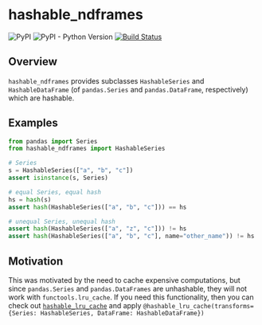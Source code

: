 # hashable_ndframes
![PyPI](https://img.shields.io/pypi/v/hashable_ndframes)
![PyPI - Python Version](https://img.shields.io/pypi/pyversions/hashable_ndframes)
[![Build Status](https://dev.azure.com/baoweiur521/baoweiur521/_apis/build/status/baowei521.hashable_ndframes?branchName=master)](https://dev.azure.com/baoweiur521/baoweiur521/_build/latest?definitionId=4&branchName=master)

## Overview
`hashable_ndframes` provides subclasses `HashableSeries` and `HashableDataFrame` (of `pandas.Series` and `pandas.DataFrame`, respectively) which are hashable.

## Examples

```python
from pandas import Series
from hashable_ndframes import HashableSeries

# Series
s = HashableSeries(["a", "b", "c"])
assert isinstance(s, Series)

# equal Series, equal hash
hs = hash(s)
assert hash(HashableSeries(["a", "b", "c"])) == hs

# unequal Series, unequal hash
assert hash(HashableSeries(["a", "z", "c"])) != hs
assert hash(HashableSeries(["a", "b", "c"], name="other_name")) != hs
```

## Motivation

This was motivated by the need to cache expensive computations, but since `pandas.Series` and `pandas.DataFrames` are unhashable, they will not work with `functools.lru_cache`. If you need this functionality, then you can check out [`hashable_lru_cache`](https://github.com/baowei521/hashable_lru_cache) and apply `@hashable_lru_cache(transforms={Series: HashableSeries, DataFrame: HashableDataFrame})`
